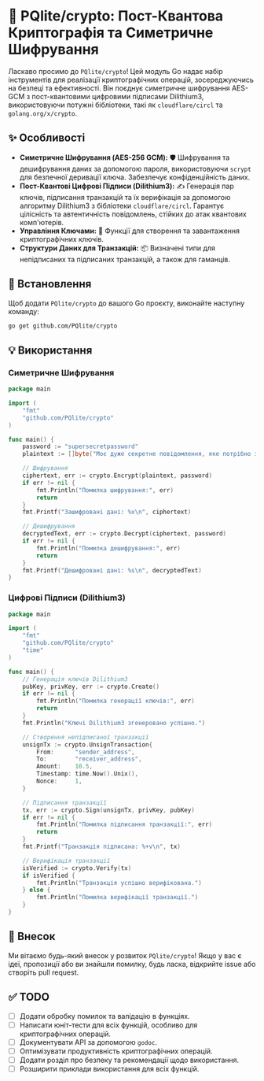 # 🔐 PQlite/crypto: Пост-Квантова Криптографія та Симетричне Шифрування

Ласкаво просимо до `PQlite/crypto`! Цей модуль Go надає набір інструментів для реалізації криптографічних операцій, зосереджуючись на безпеці та ефективності. Він поєднує симетричне шифрування AES-GCM з пост-квантовими цифровими підписами Dilithium3, використовуючи потужні бібліотеки, такі як `cloudflare/circl` та `golang.org/x/crypto`.

## ✨ Особливості

*   **Симетричне Шифрування (AES-256 GCM):** 🛡️ Шифрування та дешифрування даних за допомогою пароля, використовуючи `scrypt` для безпечної деривації ключа. Забезпечує конфіденційність даних.
*   **Пост-Квантові Цифрові Підписи (Dilithium3):** ✍️ Генерація пар ключів, підписання транзакцій та їх верифікація за допомогою алгоритму Dilithium3 з бібліотеки `cloudflare/circl`. Гарантує цілісність та автентичність повідомлень, стійких до атак квантових комп'ютерів.
*   **Управління Ключами:** 🔑 Функції для створення та завантаження криптографічних ключів.
*   **Структури Даних для Транзакцій:** 📦 Визначені типи для непідписаних та підписаних транзакцій, а також для гаманців.

## 🚀 Встановлення

Щоб додати `PQlite/crypto` до вашого Go проєкту, виконайте наступну команду:

```bash
go get github.com/PQlite/crypto
```

## 💡 Використання

### Симетричне Шифрування

```go
package main

import (
	"fmt"
	"github.com/PQlite/crypto"
)

func main() {
	password := "supersecretpassword"
	plaintext := []byte("Моє дуже секретне повідомлення, яке потрібно зашифрувати.")

	// Шифрування
	ciphertext, err := crypto.Encrypt(plaintext, password)
	if err != nil {
		fmt.Println("Помилка шифрування:", err)
		return
	}
	fmt.Printf("Зашифровані дані: %x\n", ciphertext)

	// Дешифрування
	decryptedText, err := crypto.Decrypt(ciphertext, password)
	if err != nil {
		fmt.Println("Помилка дешифрування:", err)
		return
	}
	fmt.Printf("Дешифровані дані: %s\n", decryptedText)
}
```

### Цифрові Підписи (Dilithium3)

```go
package main

import (
	"fmt"
	"github.com/PQlite/crypto"
	"time"
)

func main() {
	// Генерація ключів Dilithium3
	pubKey, privKey, err := crypto.Create()
	if err != nil {
		fmt.Println("Помилка генерації ключів:", err)
		return
	}
	fmt.Println("Ключі Dilithium3 згенеровано успішно.")

	// Створення непідписаної транзакції
	unsignTx := crypto.UnsignTransaction{
		From:      "sender_address",
		To:        "receiver_address",
		Amount:    10.5,
		Timestamp: time.Now().Unix(),
		Nonce:     1,
	}

	// Підписання транзакції
	tx, err := crypto.Sign(unsignTx, privKey, pubKey)
	if err != nil {
		fmt.Println("Помилка підписання транзакції:", err)
		return
	}
	fmt.Printf("Транзакція підписана: %+v\n", tx)

	// Верифікація транзакції
	isVerified := crypto.Verify(tx)
	if isVerified {
		fmt.Println("Транзакція успішно верифікована.")
	} else {
		fmt.Println("Помилка верифікації транзакції.")
	}
}
```

## 🤝 Внесок

Ми вітаємо будь-який внесок у розвиток `PQlite/crypto`! Якщо у вас є ідеї, пропозиції або ви знайшли помилку, будь ласка, відкрийте issue або створіть pull request.

## ✅ TODO

*   [ ] Додати обробку помилок та валідацію в функціях.
*   [ ] Написати юніт-тести для всіх функцій, особливо для криптографічних операцій.
*   [ ] Документувати API за допомогою `godoc`.
*   [ ] Оптимізувати продуктивність криптографічних операцій.
*   [ ] Додати розділ про безпеку та рекомендації щодо використання.
*   [ ] Розширити приклади використання для всіх функцій.
